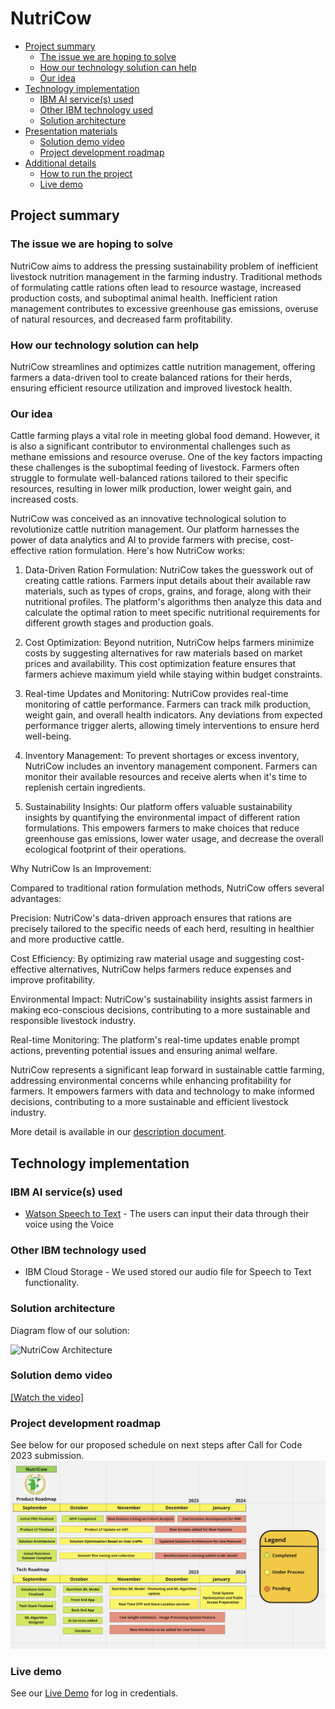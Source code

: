 # NutriCow

- [Project summary](#project-summary)
  - [The issue we are hoping to solve](#the-issue-we-are-hoping-to-solve)
  - [How our technology solution can help](#how-our-technology-solution-can-help)
  - [Our idea](#our-idea)
- [Technology implementation](#technology-implementation)
  - [IBM AI service(s) used](#ibm-ai-services-used)
  - [Other IBM technology used](#other-ibm-technology-used)
  - [Solution architecture](#solution-architecture)
- [Presentation materials](#presentation-materials)
  - [Solution demo video](#solution-demo-video)
  - [Project development roadmap](#project-development-roadmap)
- [Additional details](#additional-details)
  - [How to run the project](#how-to-run-the-project)
  - [Live demo](#live-demo)

## Project summary

### The issue we are hoping to solve

NutriCow aims to address the pressing sustainability problem of inefficient livestock nutrition management in the farming industry. Traditional methods of formulating cattle rations often lead to resource wastage, increased production costs, and suboptimal animal health. Inefficient ration management contributes to excessive greenhouse gas emissions, overuse of natural resources, and decreased farm profitability.

### How our technology solution can help

NutriCow streamlines and optimizes cattle nutrition management, offering farmers a data-driven tool to create balanced rations for their herds, ensuring efficient resource utilization and improved livestock health.

### Our idea

Cattle farming plays a vital role in meeting global food demand. However, it is also a significant contributor to environmental challenges such as methane emissions and resource overuse. One of the key factors impacting these challenges is the suboptimal feeding of livestock. Farmers often struggle to formulate well-balanced rations tailored to their specific resources, resulting in lower milk production, lower weight gain, and increased costs.

NutriCow was conceived as an innovative technological solution to revolutionize cattle nutrition management. Our platform harnesses the power of data analytics and AI to provide farmers with precise, cost-effective ration formulation. Here's how NutriCow works:

1. Data-Driven Ration Formulation:
NutriCow takes the guesswork out of creating cattle rations. Farmers input details about their available raw materials, such as types of crops, grains, and forage, along with their nutritional profiles. The platform's algorithms then analyze this data and calculate the optimal ration to meet specific nutritional requirements for different growth stages and production goals.

2. Cost Optimization:
Beyond nutrition, NutriCow helps farmers minimize costs by suggesting alternatives for raw materials based on market prices and availability. This cost optimization feature ensures that farmers achieve maximum yield while staying within budget constraints.

3. Real-time Updates and Monitoring:
NutriCow provides real-time monitoring of cattle performance. Farmers can track milk production, weight gain, and overall health indicators. Any deviations from expected performance trigger alerts, allowing timely interventions to ensure herd well-being.

4. Inventory Management:
To prevent shortages or excess inventory, NutriCow includes an inventory management component. Farmers can monitor their available resources and receive alerts when it's time to replenish certain ingredients.

5. Sustainability Insights:
Our platform offers valuable sustainability insights by quantifying the environmental impact of different ration formulations. This empowers farmers to make choices that reduce greenhouse gas emissions, lower water usage, and decrease the overall ecological footprint of their operations.

Why NutriCow Is an Improvement:

Compared to traditional ration formulation methods, NutriCow offers several advantages:

Precision: NutriCow's data-driven approach ensures that rations are precisely tailored to the specific needs of each herd, resulting in healthier and more productive cattle.

Cost Efficiency: By optimizing raw material usage and suggesting cost-effective alternatives, NutriCow helps farmers reduce expenses and improve profitability.

Environmental Impact: NutriCow's sustainability insights assist farmers in making eco-conscious decisions, contributing to a more sustainable and responsible livestock industry.

Real-time Monitoring: The platform's real-time updates enable prompt actions, preventing potential issues and ensuring animal welfare.

NutriCow represents a significant leap forward in sustainable cattle farming, addressing environmental concerns while enhancing profitability for farmers. It empowers farmers with data and technology to make informed decisions, contributing to a more sustainable and efficient livestock industry.

More detail is available in our [description document](/DESCRIPTION.md).

## Technology implementation

### IBM AI service(s) used

- [Watson Speech to Text](https://cloud.ibm.com/catalog/services/speech-to-text) - The users can input their data through their voice using the Voice 

### Other IBM technology used

- IBM Cloud Storage - We used stored our audio file for Speech to Text functionality.

### Solution architecture

Diagram flow of our solution:

![NutriCow Architecture](https://github.com/nafakbar12/NutriCow_2/blob/main/NutriCow%20System%20Architecture.jpg)

### Solution demo video

[[Watch the video]](https://www.youtube.com/watch?v=kQ5FWCdYEbI)

### Project development roadmap
See below for our proposed schedule on next steps after Call for Code 2023 submission.
![Roadmap](https://github.com/nafakbar12/NutriCow/blob/main/NutriCow%20Product%20Roadmap.png)

### Live demo

See our [Live Demo](https://phpstack-1085149-3999761.cloudwaysapps.com/login) for log in credentials.

